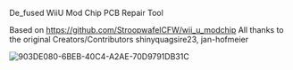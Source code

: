 De_fused WiiU Mod Chip PCB Repair Tool

Based on https://github.com/StroopwafelCFW/wii_u_modchip
All thanks to the original Creators/Contributors
shinyquagsire23, jan-hofmeier


![903DE080-6BEB-40C4-A2AE-70D9791DB31C](https://github.com/user-attachments/assets/34c9333b-d082-4c36-b9df-67b1ae49828b)
